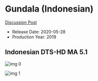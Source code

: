 # Gundala (Indonesian)

[Discussion Post](https://www.avsforum.com/threads/bass-eq-for-filtered-movies.2995212/post-59973728)

* Release Date: 2020-05-28
* Production Year: 2019

## Indonesian DTS-HD MA 5.1

![img 0](https://i.imgur.com/1irkXWG.jpg)

![img 1](https://i.imgur.com/or4hqVt.png)

